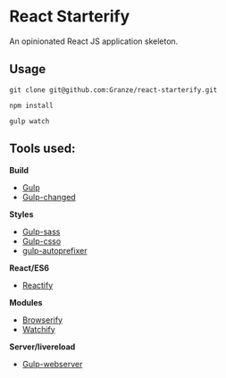 # React Starterify

An opinionated React JS application skeleton.

## Usage

`git clone git@github.com:Granze/react-starterify.git`

`npm install`

`gulp watch`

## Tools used:

__Build__
- [Gulp](http://gulpjs.com/)
- [Gulp-changed](https://www.npmjs.org/package/gulp-changed/)

__Styles__
- [Gulp-sass](https://www.npmjs.org/package/gulp-sass)
- [Gulp-csso](https://www.npmjs.org/package/gulp-csso)
- [gulp-autoprefixer](https://www.npmjs.org/package/gulp-autoprefixer)

__React/ES6__
- [Reactify](https://www.npmjs.org/package/reactify)

__Modules__
- [Browserify](http://browserify.org/)
- [Watchify](https://www.npmjs.org/package/watchify)

__Server/livereload__
- [Gulp-webserver](https://www.npmjs.org/package/gulp-webserver)
